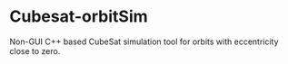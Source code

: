 # Cubesat-orbitSim
Non-GUI C++ based CubeSat simulation tool for orbits with eccentricity close to zero.
